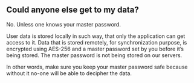 ## Could anyone else get to my data?
No. Unless one knows your master password.

User data is stored locally in such way, that only the application can get access to it. Data that is stored remotely, for synchronization purpose, is encrypted using AES-256 and a master password set by you before it’s being stored. The master password is not being stored on our servers. 

In other words, make sure you keep your master password safe because without it no-one will be able to decipher the data. 